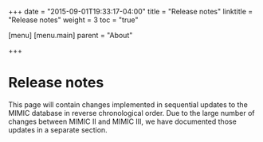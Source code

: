 +++
date = "2015-09-01T19:33:17-04:00"
title = "Release notes"
linktitle = "Release notes"
weight = 3
toc = "true"

[menu]
  [menu.main]
    parent = "About"

+++

# Release notes

This page will contain changes implemented in sequential updates to the MIMIC database in reverse chronological order. Due to the large number of changes between MIMIC II and MIMIC III, we have documented those updates in a separate section.

